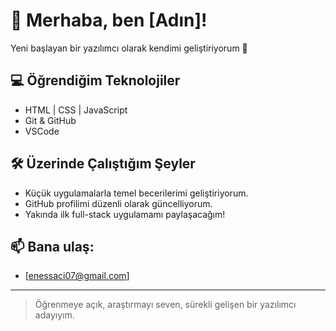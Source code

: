 # 👋 Merhaba, ben [Adın]!  
Yeni başlayan bir yazılımcı olarak kendimi geliştiriyorum 🚀

## 💻 Öğrendiğim Teknolojiler
- HTML | CSS | JavaScript
- Git & GitHub
- VSCode

## 🛠️ Üzerinde Çalıştığım Şeyler
- Küçük uygulamalarla temel becerilerimi geliştiriyorum.
- GitHub profilimi düzenli olarak güncelliyorum.
- Yakında ilk full-stack uygulamamı paylaşacağım!

## 📫 Bana ulaş:
- [enessaci07@gmail.com]

---

> Öğrenmeye açık, araştırmayı seven, sürekli gelişen bir yazılımcı adayıyım.
